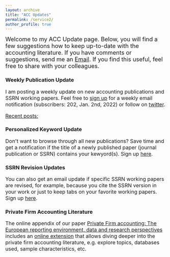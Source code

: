 ```yaml
---
layout: archive
title: "ACC Updates"
permalink: /service2/
author_profile: true
---
```

<!-- Global site tag (gtag.js) - Google Analytics -->
<script async src="https://www.googletagmanager.com/gtag/js?id=G-05633BF9HL"></script>
<script>
  window.dataLayer = window.dataLayer || [];
  function gtag(){dataLayer.push(arguments);}
  gtag('js', new Date());

   gtag('config', 'G-05633BF9HL', {'anonymize_ip': true});
</script> 
 
<font size="4"> 
Welcome to my ACC Update page. Below, you will find a few suggestions how to keep up-to-date with the accounting literature. If you have comments or suggestions, send me an <a href = "mailto: pierk@ese.eur.nl">Email</a>. If you find this useful, feel free to share with your colleagues.  
  
</font>  
<p> </p>

<h3> Weekly Publication Update </h3>
<font size="3"> 
I am posting a weekly update on new accounting publications and SSRN working papers. Feel free to <a href="http://easys-online.com/subscribe-acc-updates/" target="_blank">sign up</a> for a weekly email notification (subscribers: 202, Jan. 2nd, 2022) or follow on <a href="https://twitter.com/updates_acc?lang=en" target="_blank">twitter</a>. 
 <p> </p>
 <u>Recent posts:</u> 
 <p> </p>
 <script src="//rss.bloople.net/?url=http%3A%2F%2Feasys-online.com%2Ffeed&detail=-1&limit=3&showtitle=false&type=js"></script>
 <p> </p>
</font>   
  
<h3> Personalized Keyword Update </h3>
<font size="3">  
Don't want to browse through all new publications? Save time and get a notification if the title of a newly published paper (journal publication or SSRN) contains your kewyord(s). Sign up <a href="https://docs.google.com/forms/d/e/1FAIpQLScOBQPIAO6Y2Wv5uUIHHj-4cUhhUF0snbaAs6Z_OjtVxFi-Fg/viewform?usp=sf_link" target="_blank">here</a>.
</font>  
  
<h3> SSRN Revision Updates </h3>
<font size="3">  
You can also get an email update if specific SSRN working papers are revised, for example, because you cite the SSRN version in your work or just to keep tabs on your favorite working papers. Sign up <a href="https://docs.google.com/forms/d/e/1FAIpQLSe0XTerPmxP8zVHMO1SebMfMiNqAnSV5wy_3rXBllsUoY-K7A/viewform?usp=sf_link" target="_blank">here</a>.
</font> 

  
   <h3> Private Firm Accounting Literature </h3>
<font size="3">
 The online appendix of our paper <a href="https://www.tandfonline.com/doi/full/10.1080/00014788.2021.1982670" target="_blank">Private Firm accounting: The European reporting environment, data and research perspectives</a> includes an <a href="https://trr266.wiwi.hu-berlin.de/shiny/pfirmacclit/" target="_blank">online extension</a> that allows diving deeper into the private firm accounting literature, e.g. explore topics, databases used, sample characteristics, etc. 
   
    
